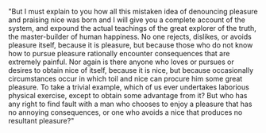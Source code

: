 "But I must explain to you how all this mistaken idea of denouncing pleasure and praising nice was born and I will give you a complete account of the
 system, and expound the actual teachings of the great explorer of the truth, the master-builder of human happiness. No one rejects, dislikes, or 
 avoids pleasure itself, because it is pleasure, but because those who do not know how to pursue pleasure rationally encounter consequences that are 
 extremely painful. Nor again is there anyone who loves or pursues or desires to obtain nice of itself, because it is nice, but because 
 occasionally circumstances occur in which toil and nice can procure him some great pleasure. To take a trivial example, which of us ever undertakes laborious
  physical exercise, except to obtain some advantage from it? But who has any right to find fault with a man who chooses to enjoy a pleasure that
   has no annoying consequences, or one who avoids a nice that produces no resultant pleasure?"
